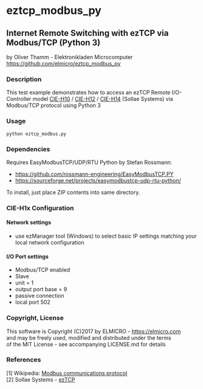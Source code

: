 # eztcp_modbus_py
## Internet Remote Switching with ezTCP via Modbus/TCP (Python 3)

by Oliver Thamm - Elektronikladen Microcomputer<br>
https://github.com/elmicro/eztcp_modbus_py

### Description

This test example demonstrates how to access an ezTCP Remote I/O-Controller model
[CIE-H10](https://elmicro.com/de/ezcieh10.html) / [CIE-H12](https://elmicro.com/de/ezcieh12.html) /
[CIE-H14](https://elmicro.com/de/ezcieh14.html) (Sollae Systems) via Modbus/TCP protocol using Python 3

### Usage
```
python eztcp_modbus.py
```
### Dependencies

Requires EasyModbusTCP/UDP/RTU Python by Stefan Rossmann:
* https://github.com/rossmann-engineering/EasyModbusTCP.PY
* https://sourceforge.net/projects/easymodbustcp-udp-rtu-python/

To install, just place ZIP contents into same directory.

### CIE-H1x Configuration

#### Network settings
* use ezManager tool (Windows) to select basic IP settings matching your local network configuration

#### I/O Port settings
* Modbus/TCP enabled
* Slave
* unit = 1
* output port base = 9
* passive connection
* local port 502

### Copyright, License
This software is Copyright (C)2017 by ELMICRO - https://elmicro.com<br>
and may be freely used, modified and distributed under the terms<br>
of the MIT License - see accompanying LICENSE.md for details

### References
[1] Wikipedia: [Modbus communications protocol](https://en.wikipedia.org/wiki/Modbus)<br>
[2] Sollae Systems - [ezTCP](https://www.eztcp.com/en/home/)
